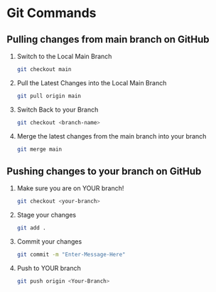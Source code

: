 # Git Commands
## Pulling changes from main branch on GitHub
1. Switch to the Local Main Branch
   ```bash
   git checkout main
   ```
2. Pull the Latest Changes into the Local Main Branch
   ```bash
   git pull origin main
   ```
3. Switch Back to your Branch
   ```bash
   git checkout <branch-name>
   ```
4. Merge the latest changes from the main branch into your branch
   ```bash
   git merge main
   ```
## Pushing changes to your branch on GitHub
1. Make sure you are on YOUR branch!
   ```bash
   git checkout <your-branch>
   ```
2. Stage your changes
   ```bash
   git add .
   ```
3. Commit your changes
   ```bash
   git commit -m "Enter-Message-Here"
   ```
4. Push to YOUR branch
   ```bash
   git push origin <Your-Branch>
   ```
